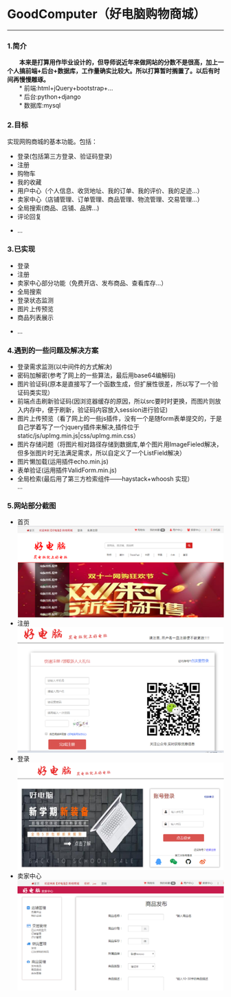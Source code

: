 # GoodComputer（好电脑购物商城）             
---
### 1.简介
&emsp;&emsp;**本来是打算用作毕业设计的，但导师说近年来做网站的分数不是很高，加上一个人搞前端+后台+数据库，工作量确实比较大。所以打算暂时搁置了。以后有时间再慢慢雕琢。**                 
&emsp;&emsp;* 前端:html+jQuery+bootstrap+...                    
&emsp;&emsp;* 后台:python+django                
&emsp;&emsp;* 数据库:mysql                 


### 2.目标
实现网购商城的基本功能。包括：               
* 登录(包括第三方登录、验证码登录)
* 注册
* 购物车
* 我的收藏
* 用户中心（个人信息、收货地址、我的订单、我的评价、我的足迹...）
* 卖家中心（店铺管理、订单管理、商品管理、物流管理、交易管理...）
* 全局搜索(商品、店铺、品牌...)
* 评论回复
- ...

### 3.已实现
* 登录
* 注册
* 卖家中心部分功能（免费开店、发布商品、查看库存...）
* 全局搜索
* 登录状态监测
* 图片上传预览
* 商品列表展示
- ...

### 4.遇到的一些问题及解决方案        
- 登录需求监测(以中间件的方式解决)               
- 密码加解密(参考了网上的一些算法，最后用base64编解码)            
- 图片验证码(原本是直接写了一个函数生成，但扩展性很差，所以写了一个验证码类实现）          
- 前端点击刷新验证码(因浏览器缓存的原因，所以src要时时更换，而图片则放入内存中，便于刷新，验证码内容放入session进行验证)           
- 图片上传预览（看了网上的一些js插件，没有一个是随form表单提交的，于是自己学着写了一个jquery插件来解决,插件位于static/js/upImg.min.js|css/upImg.min.css）            
- 图片存储问题（将图片相对路径存储到数据库,单个图片用ImageFieled解决，但多张图片时无法满足需求，所以自定义了一个ListField解决）                 
- 图片懒加载(运用插件echo.min.js)        
- 表单验证(运用插件ValidForm.min.js)        
- 全局检索(最后用了第三方检索组件——haystack+whoosh 实现）       
...

### 5.网站部分截图
* 首页                      
![网站截图](https://github.com/jc633/PythonGithub/blob/GoodComputer/GoodComputer/static/img/projectShortcuts/20181023220335.png)
* 注册                      
![网站截图](https://github.com/jc633/PythonGithub/blob/GoodComputer/GoodComputer/static/img/projectShortcuts/20181023220447.png)
* 登录                      
![网站截图](https://github.com/jc633/PythonGithub/blob/GoodComputer/GoodComputer/static/img/projectShortcuts/20181023220513.png)
* 卖家中心                
![网站截图](https://github.com/jc633/PythonGithub/blob/GoodComputer/GoodComputer/static/img/projectShortcuts/20181023220939.png)
